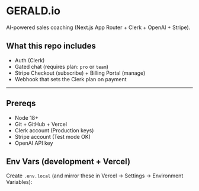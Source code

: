 # GERALD.io

AI-powered sales coaching (Next.js App Router + Clerk + OpenAI + Stripe).

## What this repo includes
- Auth (Clerk)
- Gated chat (requires plan: `pro` or `team`)
- Stripe Checkout (subscribe) + Billing Portal (manage)
- Webhook that sets the Clerk plan on payment

---

## Prereqs
- Node 18+
- Git + GitHub + Vercel
- Clerk account (Production keys)
- Stripe account (Test mode OK)
- OpenAI API key

## Env Vars (development + Vercel)
Create `.env.local` (and mirror these in Vercel → Settings → Environment Variables):

